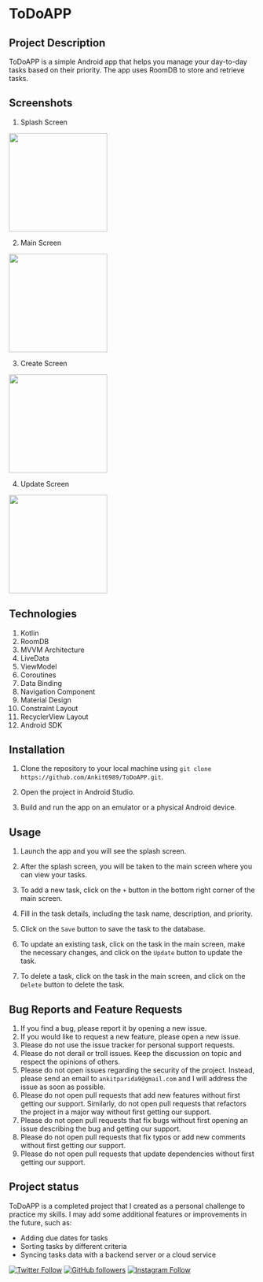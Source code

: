 # ToDoAPP

## Project Description

ToDoAPP is a simple Android app that helps you manage your day-to-day tasks based on their priority. The app uses RoomDB to store and retrieve tasks.

## Screenshots

1. Splash Screen

<img src="https://user-images.githubusercontent.com/114300894/225527287-03e352a1-a35e-4706-8a2c-391d93ed157e.jpeg" width="200">

2. Main Screen

<img src="https://user-images.githubusercontent.com/114300894/225527304-f31777e5-dbde-4630-adce-39cc96429e44.jpeg" width="200">

3. Create Screen

<img src="https://user-images.githubusercontent.com/114300894/225527475-6b2d1fc3-b09a-4a47-94ec-4c7e3f627215.jpeg" width="200">

4. Update Screen

<img src="https://user-images.githubusercontent.com/114300894/225527362-7d091662-95d4-4343-bf65-7cefa079cf5e.jpeg" width="200">

## Technologies

1. Kotlin
2. RoomDB
3. MVVM Architecture
4. LiveData
5. ViewModel
6. Coroutines
7. Data Binding
8. Navigation Component
9. Material Design
10. Constraint Layout
11. RecyclerView Layout
12. Android SDK
## Installation

1. Clone the repository to your local machine using `git clone https://github.com/Ankit6989/ToDoAPP.git`.

2. Open the project in Android Studio.

3. Build and run the app on an emulator or a physical Android device.

## Usage

1. Launch the app and you will see the splash screen.

2. After the splash screen, you will be taken to the main screen where you can view your tasks.

3. To add a new task, click on the `+` button in the bottom right corner of the main screen.

4. Fill in the task details, including the task name, description, and priority.

5. Click on the `Save` button to save the task to the database.

6. To update an existing task, click on the task in the main screen, make the necessary changes, and click on the `Update` button to update the task.

7. To delete a task, click on the task in the main screen, and click on the `Delete` button to delete the task.

<!-- create contribution guidelines for this project -->
## Bug Reports and Feature Requests

1. If you find a bug, please report it by opening a new issue.
2. If you would like to request a new feature, please open a new issue.
3. Please do not use the issue tracker for personal support requests.
4. Please do not derail or troll issues. Keep the discussion on topic and respect the opinions of others.
5. Please do not open issues regarding the security of the project. Instead, please send an email to `ankitparida9@gmail.com` and I will address the issue as soon as possible.
6. Please do not open pull requests that add new features without first getting our support. Similarly, do not open pull requests that refactors the project in a major way without first getting our support.
7. Please do not open pull requests that fix bugs without first opening an issue describing the bug and getting our support.
8. Please do not open pull requests that fix typos or add new comments without first getting our support.
9. Please do not open pull requests that update dependencies without first getting our support.

## Project status

ToDoAPP is a completed project that I created as a personal challenge to practice my skills. I may add some additional features or improvements in the future, such as:

- Adding due dates for tasks
- Sorting tasks by different criteria
- Syncing tasks data with a backend server or a cloud service

[![Twitter Follow](https://img.shields.io/twitter/follow/ankit_parida_?style=social)](https://twitter.com/ankit_parida_)
[![GitHub followers](https://img.shields.io/github/followers/Ankit6989?style=social)](https://github.com/Ankit6989)
[![Instagram Follow](https://img.shields.io/instagram/follow/ankitparida_250?style=social)](https://www.instagram.com/ankitparida_250/)
